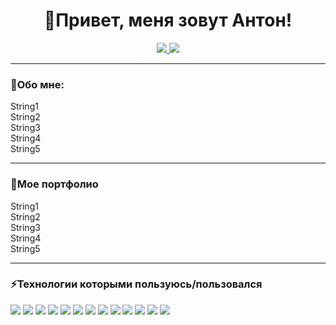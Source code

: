 <div id="header" align="center">
<h1>👋Привет, меня зовут Антон!</h1>
</div> 

<div align="center">
<a href="https://t.me/Podval5575">
<img src="https://img.shields.io/badge/Telegram-2CA5E0?style=for-the-badge&logo=telegram&logoColor=white">
</a>
<a href="mailto:antonborodin395@gmail.com">
<img src="https://img.shields.io/badge/Gmail-D14836?style=for-the-badge&logo=gmail&logoColor=white">
</a>
</div>

<hr size="10">

<div id="About me">
<h3>🧐Обо мне:</h3>
<p>String1<br>
String2<br>
String3<br>
String4<br>
String5</p>
</div>

<hr size="10">

<div id="examples">
<h3>💼Мое портфолио</h3>
<p>String1<br>
String2<br>
String3<br>
String4<br>
String5</p>
</div>

<hr size="10">

<div id="techstack">
<h3>⚡Технологии которыми пользуюсь/пользовался</h3>
<img src="https://img.shields.io/badge/Postman-FF6C37?style=for-the-badge">
<img src="https://img.shields.io/badge/HTML-239120?style=for-the-badge">
<img src="https://img.shields.io/badge/CSS-239120?&style=for-the-badge">
<img src="https://img.shields.io/badge/Miro-050038?style=for-the-badge">
<img src="https://img.shields.io/badge/GNU%20Bash-4EAA25?style=for-the-badge">
<img src="https://img.shields.io/badge/VirtualBox-183A61?style=for-the-badge">
<img src="https://img.shields.io/badge/Linux-FCC624?style=for-the-badge&logoColor=black">
<img src="https://img.shields.io/badge/SQL-005C84?style=for-the-badge&logoColor=white">
<img src="https://img.shields.io/badge/Notepad++-90E59A.svg?style=for-the-badge&%2B%2B&logoColor=black">
<img src="https://img.shields.io/badge/TestIT-3875C5.svg?style=for-the-badge&%2B%2B&logoColor=black">
<img src="https://img.shields.io/badge/DevTools-4383f2.svg?style=for-the-badge&%2B%2B&logoColor=black">
<img src="https://img.shields.io/badge/YouTrack-7c2991.svg?style=for-the-badge&%2B%2B&logoColor=black">
<img src="https://img.shields.io/badge/Hyper&ndash;V-408bdf.svg?style=for-the-badge&%2B%2B&logoColor=black">
</div>